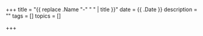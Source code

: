 +++
title = "{{ replace .Name "-" " " | title }}"
date = {{ .Date }}
description = ""
tags = []
topics = []

+++



<!--more-->

<!-- ## Slides

{{% gslides "" %}}

## Recording

{{% youtube "" %}} -->